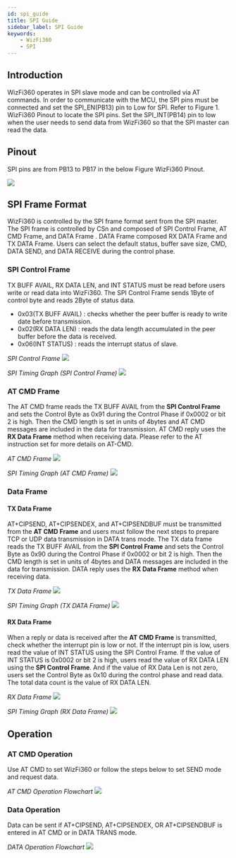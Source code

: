 ```yaml
---
id: spi_guide
title: SPI Guide
sidebar_label: SPI Guide
keywords: 
    - WizFi360
    - SPI
---
```


## Introduction

WizFi360 operates in SPI slave mode and can be controlled via AT commands. In order to communicate with the MCU, the SPI pins must be connected and set the SPI_EN(PB13) pin to Low for SPI. Refer to Figure 1. WizFi360 Pinout to locate the SPI pins. Set the SPI_INT(PB14) pin to low when the user needs to send data from WizFi360 so that the SPI master can read the data.

## Pinout

SPI pins are from PB13 to PB17 in the below Figure WizFi360 Pinout.

![](/img/basic_guides/spi_guide/wizfi360_pinout.png)

## SPI Frame Format

WizFi360 is controlled by the SPI frame format sent from the SPI master. The SPI frame is controlled by CSn and composed of SPI Control Frame, AT CMD Frame, and DATA Frame . DATA Frame composed RX DATA Frame and TX DATA Frame. Users can select the default status, buffer save size, CMD, DATA SEND, and DATA RECEIVE during the control phase.

### SPI Control Frame

TX BUFF AVAIL, RX DATA LEN, and INT STATUS must be read before users write or read data into WizFi360.
The SPI Control Frame sends 1Byte of control byte and reads 2Byte of status data.

- 0x03(TX BUFF AVAIL) : checks whether the peer buffer is ready to write date before transmission.
- 0x02(RX DATA LEN) : reads the data length accumulated in the peer buffer before the data is received.
- 0x06(INT STATUS) : reads the interrupt status of slave.

*SPI Control Frame*
![](/img/basic_guides/spi_guide/fig2_spi_control_frame.png)

*SPI Timing Graph (SPI Control Frame)*
![](/img/basic_guides/spi_guide/fig3_spi_timing_graph.png)

### AT CMD Frame

The AT CMD frame reads the TX BUFF AVAIL from the **SPI Control Frame** and sets the Control Byte as 0x91 during the Control Phase if 0x0002 or bit 2 is high. Then the CMD length is set in units of 4bytes and AT CMD messages are included in the data for transmission. AT CMD reply uses the **RX Data Frame** method when receiving data. Please refer to the AT instruction set for more details on AT-CMD.

*AT CMD Frame*
![](/img/basic_guides/spi_guide/fig4_at_cmd_frame.png)

*SPI Timing Graph (AT CMD Frame)*
![](/img/basic_guides/spi_guide/fig5_spi_timing_graph.png)

### Data Frame

#### TX Data Frame

AT+CIPSEND, AT+CIPSENDEX, and AT+CIPSENDBUF must be transmitted from the **AT CMD Frame** and users must follow the next steps to prepare TCP or UDP data transmission in DATA trans mode.
The TX data frame reads the TX BUFF AVAIL from the **SPI Control Frame** and sets the Control Byte as 0x90 during the Control Phase if 0x0002 or bit 2 is high. Then the CMD length is set in units of 4bytes and DATA messages are included in the data for transmission. DATA reply uses the **RX Data Frame** method when receiving data. 

*TX Data Frame*
![](/img/basic_guides/spi_guide/fig6_tx_data_frame.png)

*SPI Timing Graph (TX DATA Frame)*
![](/img/basic_guides/spi_guide/fig7.png)

#### RX Data Frame

When a reply or data is received after the **AT CMD Frame** is transmitted, check whether the interrupt pin is low or not. If the interrupt pin is low, users read the value of INT STATUS using the SPI Control Frame. If the value of INT STATUS is 0x0002 or bit 2 is high, users read the value of RX DATA LEN using the **SPI Control Frame**. And if the value of RX Data Len is not zero, users set the Control Byte as 0x10 during the control phase and read data. The total data count is the value of RX DATA LEN.

*RX Data Frame*
![](/img/basic_guides/spi_guide/fig8.png)

*SPI Timing Graph (RX Data Frame)*
![](/img/basic_guides/spi_guide/fig9.png)

## Operation

### AT CMD Operation

Use AT CMD to set WizFi360 or follow the steps below to set SEND mode and request data.

*AT CMD Operation Flowchart*
![](/img/basic_guides/spi_guide/fig10.png)

### Data Operation

Data can be sent if AT+CIPSEND, AT+CIPSENDEX, OR AT+CIPSENDBUF is entered in AT CMD or in DATA TRANS mode.

*DATA Operation Flowchart*
![](/img/basic_guides/spi_guide/fig11.png)
